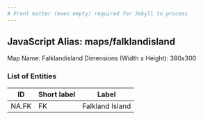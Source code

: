 ```yaml
---
# Front matter (even empty) required for Jekyll to process
---
```


## JavaScript Alias: maps/falklandisland

Map Name: Falklandisland
Dimensions (Width x Height): 380x300





### List of Entities

ID | Short label | Label
---|---|---|
NA.FK|FK|Falkland Island

